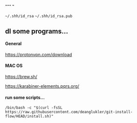#### --- -

`~/.shh/id_rsa`
`~/.shh/id_rsa.pub`

## dl some programs...

#### General

https://protonvpn.com/download

#### MAC OS

https://brew.sh/

https://karabiner-elements.pqrs.org/

#### run some scripts...

```
/bin/bash -c "$(curl -fsSL https://raw.githubusercontent.com/deanglukler/git-install-flow/HEAD/install.sh)"
```